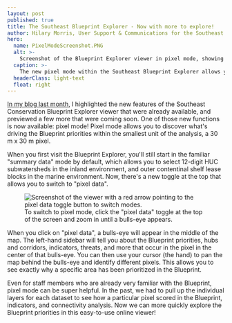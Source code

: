```yaml
---
layout: post
published: true
title: The Southeast Blueprint Explorer - Now with more to explore!
author: Hilary Morris, User Support & Communications for the Southeast Blueprint
hero:
  name: PixelModeScreenshot.PNG
  alt: >-
    Screenshot of the Blueprint Explorer viewer in pixel mode, showing a zoomed in map in shades of purple and a sidebar of indicator information.
  caption: >-
    The new pixel mode within the Southeast Blueprint Explorer allows you to drill into a single pixel to learn how it scores in the underlying Blueprint data.
  headerClass: light-text
  float: right
---
```

[In my blog last month](https://secassoutheast.org/2022/11/15/Southeast-Blueprint-Explorer-updated-with-2022-data.html), I highlighted the new features of the Southeast Conservation Blueprint Explorer viewer that were already available, and previewed a few more that were coming soon. One of those new functions is now available: pixel mode! Pixel mode allows you to discover what's driving the Blueprint priorities within the smallest unit of the analysis, a 30 m x 30 m pixel.

When you first visit the Blueprint Explorer, you'll still start in the familiar "summary data" mode by default, which allows you to select 12-digit HUC subwatersheds in the inland environment, and outer contentinal shelf lease blocks in the marine environment. Now, there's a new toggle at the top that allows you to switch to "pixel data".<!--more-->

<figure>
  <img src="{{site.baseurl}}/images/PixelDatatoggle.png" alt="Screenshot of the viewer with a red arrow pointing to the pixel data toggle button to switch modes."/>
  <figcaption>To switch to pixel mode, click the "pixel data" toggle at the top of the screen and zoom in until a bulls-eye appears.</figcaption>
</figure>

When you click on "pixel data", a bulls-eye will appear in the middle of the map. The left-hand sidebar will tell you about the Blueprint priorities, hubs and corridors, indicators, threats, and more that occur in the pixel in the center of that bulls-eye. You can then use your cursor (the hand) to pan the map behind the bulls-eye and identify different pixels. This allows you to see exactly why a specific area has been prioritized in the Blueprint. 

Even for staff members who are already very familiar with the Blueprint, pixel mode can be super helpful. In the past, we had to pull up the individual layers for each dataset to see how a particular pixel scored in the Blueprint, indicators, and connectivity analysis. Now we can more quickly explore the Blueprint priorities in this easy-to-use online viewer!

